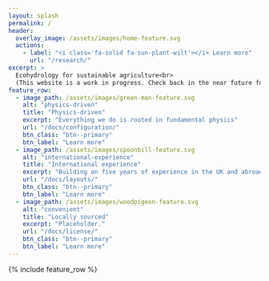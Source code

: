 ```yaml
---
layout: splash
permalink: /
header:
  overlay_image: /assets/images/home-feature.svg
  actions:
    - label: "<i class='fa-solid fa-sun-plant-wilt'></i> Learn more"
      url: "/research/"
excerpt: >
  Ecohydrology for sustainable agriculture<br>
  (This website is a work in progress. Check back in the near future for new content!)
feature_row:
  - image_path: /assets/images/green-man-feature.svg
    alt: "physics-driven"
    title: "Physics-driven"
    excerpt: "Everything we do is rooted in fundamental physics"
    url: "/docs/configuration/"
    btn_class: "btn--primary"
    btn_label: "Learn more"
  - image_path: /assets/images/spoonbill-feature.svg
    alt: "international-experience"
    title: "International experience"
    excerpt: "Building on five years of experience in the UK and abroad."
    url: "/docs/layouts/"
    btn_class: "btn--primary"
    btn_label: "Learn more"
  - image_path: /assets/images/woodpigeon-feature.svg
    alt: "convenient"
    title: "Locally sourced"
    excerpt: "Placeholder."
    url: "/docs/license/"
    btn_class: "btn--primary"
    btn_label: "Learn more"      
---
```


{% include feature_row %}
